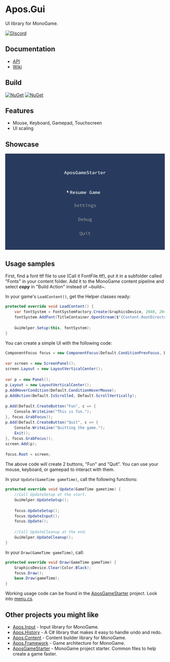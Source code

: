 # Apos.Gui
UI library for MonoGame.

[![Discord](https://img.shields.io/discord/355231098122272778.svg)](https://discord.gg/N9t26Uv)

## Documentation

* [API](https://apostolique.github.io/Apos.Gui/)
* [Wiki](https://github.com/Apostolique/Apos.Gui/wiki)

## Build

[![NuGet](https://img.shields.io/nuget/v/Apos.Gui.svg)](https://www.nuget.org/packages/Apos.Gui/) [![NuGet](https://img.shields.io/nuget/dt/Apos.Gui.svg)](https://www.nuget.org/packages/Apos.Gui/)

## Features

* Mouse, Keyboard, Gamepad, Touchscreen
* UI scaling

## Showcase

![Apos.GUI Showcase](Images/Showcase.gif)

## Usage samples

First, find a font ttf file to use (Call it FontFile.ttf), put it in a subfolder called "Fonts" in your content folder. Add it to the MonoGame content pipeline and select ***copy*** in "Build Action" instead of ~build~.

In your game's `LoadContent()`, get the Helper classes ready:

```csharp
protected override void LoadContent() {
    var fontSystem = FontSystemFactory.Create(GraphicsDevice, 2048, 2048);
    fontSystem.AddFont(TitleContainer.OpenStream($"{Content.RootDirectory}/Fonts/FontFile.ttf"));

    GuiHelper.Setup(this, fontSystem);
}
```

You can create a simple UI with the following code:

```csharp
ComponentFocus focus = new ComponentFocus(Default.ConditionPrevFocus, Default.ConditionNextFocus);

var screen = new ScreenPanel();
screen.Layout = new LayoutVerticalCenter();

var p = new Panel();
p.Layout = new LayoutVerticalCenter();
p.AddHoverCondition(Default.ConditionHoverMouse);
p.AddAction(Default.IsScrolled, Default.ScrollVertically);

p.Add(Default.CreateButton("Fun", c => {
    Console.WriteLine("This is fun.");
}, focus.GrabFocus));
p.Add(Default.CreateButton("Quit", c => {
    Console.WriteLine("Quitting the game.");
    Exit();
}, focus.GrabFocus));
screen.Add(p);

focus.Root = screen;
```

The above code will create 2 buttons, "Fun" and "Quit". You can use your mouse, keyboard, or gamepad to interact with them.

In your `Update(GameTime gameTime)`, call the following functions:

```csharp
protected override void Update(GameTime gametime) {
    //Call UpdateSetup at the start.
    GuiHelper.UpdateSetup();

    focus.UpdateSetup();
    focus.UpdateInput();
    focus.Update();

    //Call UpdateCleanup at the end.
    GuiHelper.UpdateCleanup();
}
```

In your `Draw(GameTime gameTime)`, call:

```csharp
protected override void Draw(GameTime gameTime) {
    GraphicsDevice.Clear(Color.Black);
    focus.Draw();
    base.Draw(gameTime);
}
```

Working usage code can be found in the [AposGameStarter](https://github.com/Apostolique/AposGameStarter) project. Look into [menu.cs](https://github.com/Apostolique/AposGameStarter/blob/master/Game/Layer1/Menu.cs).

## Other projects you might like

* [Apos.Input](https://github.com/Apostolique/Apos.Input) - Input library for MonoGame.
* [Apos.History](https://github.com/Apostolique/Apos.History) - A C# library that makes it easy to handle undo and redo.
* [Apos.Content](https://github.com/Apostolique/Apos.Content) - Content builder library for MonoGame.
* [Apos.Framework](https://github.com/Apostolique/Apos.Framework) - Game architecture for MonoGame.
* [AposGameStarter](https://github.com/Apostolique/AposGameStarter) - MonoGame project starter. Common files to help create a game faster.

